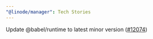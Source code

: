 ```yaml
---
"@linode/manager": Tech Stories
---
```


Update @babel/runtime to latest minor version ([#12074](https://github.com/linode/manager/pull/12074))
